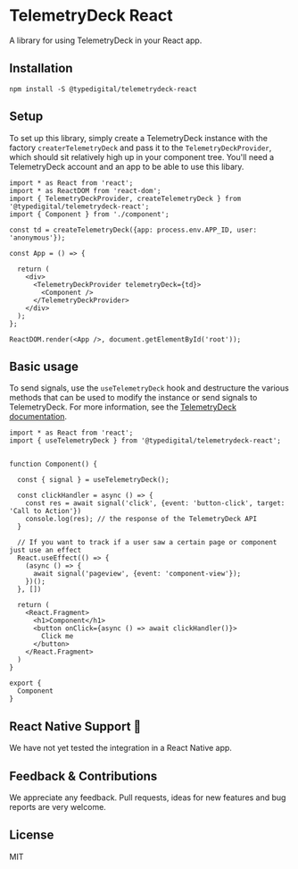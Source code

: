 # TelemetryDeck React
A library for using TelemetryDeck in your React app.

## Installation

```shell
npm install -S @typedigital/telemetrydeck-react
```

## Setup

To set up this library, simply create a TelemetryDeck instance with the factory `createrTelemetryDeck` and pass it to the `TelemetryDeckProvider`, which should sit relatively high up in your component tree. You'll need a TelemetryDeck account and an app to be able to use this libary.

```tsx
import * as React from 'react';
import * as ReactDOM from 'react-dom';
import { TelemetryDeckProvider, createTelemetryDeck } from '@typedigital/telemetrydeck-react';
import { Component } from './component';

const td = createTelemetryDeck({app: process.env.APP_ID, user: 'anonymous'});

const App = () => {

  return (
    <div>
      <TelemetryDeckProvider telemetryDeck={td}>
        <Component />
      </TelemetryDeckProvider>
    </div>
  );
};

ReactDOM.render(<App />, document.getElementById('root'));
```

## Basic usage

To send signals, use the `useTelemetryDeck` hook and destructure the various methods that can be used to modify the instance or send signals to TelemetryDeck.
For more information, see the [TelemetryDeck documentation](https://telemetrydeck.com/docs/).

```tsx
import * as React from 'react';
import { useTelemetryDeck } from '@typedigital/telemetrydeck-react';


function Component() {

  const { signal } = useTelemetryDeck();

  const clickHandler = async () => {
    const res = await signal('click', {event: 'button-click', target: 'Call to Action'})
    console.log(res); // the response of the TelemetryDeck API
  }

  // If you want to track if a user saw a certain page or component just use an effect
  React.useEffect(() => {
    (async () => {
      await signal('pageview', {event: 'component-view'});
    })();
  }, [])

  return (
    <React.Fragment>
      <h1>Component</h1>
      <button onClick={async () => await clickHandler()}>
        Click me
      </button>
    </React.Fragment>
  )
}

export {
  Component
}
```

##  React Native Support :construction:
We have not yet tested the integration in a React Native app.

## Feedback & Contributions
We appreciate any feedback.
Pull requests, ideas for new features and bug reports are very welcome.

## License
MIT
